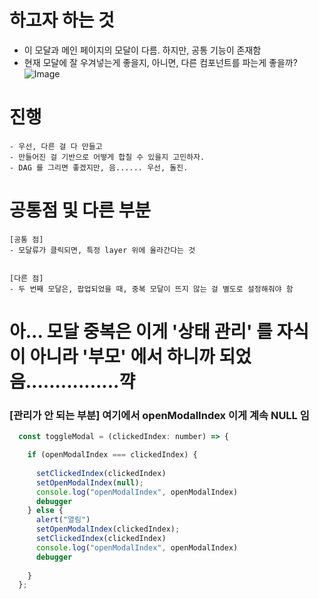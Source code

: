 

# 하고자 하는 것 
- 이 모달과 메인 페이지의 모달이 다름. 하지만, 공통 기능이 존재함 
- 현재 모달에 잘 우겨넣는게 좋을지, 아니면, 다른 컴포넌트를 파는게 좋을까? 
![Image](https://i.imgur.com/kn78uE0.png)



# 진행 
```
- 우선, 다른 걸 다 만들고 
- 만들어진 걸 기반으로 어떻게 합칠 수 있을지 고민하자. 
- DAG 를 그리면 좋겠지만, 음...... 우선, 돌진. 
```

# 공통점 및 다른 부분 
```
[공통 점]
- 모달류가 클릭되면, 특정 layer 위에 올라간다는 것


[다른 점]
- 두 번째 모달은, 팝업되었을 때, 중복 모달이 뜨지 않는 걸 별도로 설정해줘야 함 
```


# 아... 모달 중복은 이게 '상태 관리' 를 자식 이 아니라 '부모' 에서 하니까 되었음................꺅
### [관리가 안 되는 부분] 여기에서 openModalIndex 이게 계속 NULL 임 
```jsx
  const toggleModal = (clickedIndex: number) => {

    if (openModalIndex === clickedIndex) {
      
      setClickedIndex(clickedIndex)
      setOpenModalIndex(null);
      console.log("openModalIndex", openModalIndex)
      debugger
    } else {
      alert("열림")
      setOpenModalIndex(clickedIndex);
      setClickedIndex(clickedIndex)
      console.log("openModalIndex", openModalIndex)
      debugger
      
    }
  };
```